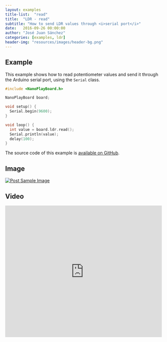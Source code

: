 ```yaml
---
layout: examples
title-list:  "read"
title:  "LDR - read"
subtitle: "How to send LDR values through <i>serial port</i>"
date:   2016-09-26 00:00:00
author: "José Juan Sánchez"
categories: [examples, ldr]
header-img: "resources/images/header-bg.png"
---
```


## Example
This example shows how to read potentiometer values and send it through the Arduino serial port, using the `Serial` class.

```c++
#include <NanoPlayBoard.h>

NanoPlayBoard board;

void setup() {
  Serial.begin(9600);
}

void loop() {
  int value = board.ldr.read();
  Serial.println(value);
  delay(100);
}
```

The source code of this example is [available on GitHub][1].

## Image
<a href="#">
    <img class="img-responsive" src="{{ site.baseurl }}/resources/images/bluetooth_beach.jpg" alt="Post Sample Image">
</a>

## Video
<iframe width="100%" height="423" src="https://www.youtube.com/embed/NiuZJAB38TI" frameborder="0" allowfullscreen></iframe>

[1]: https://github.com/josejuansanchez/NanoPlayBoard-Arduino-Library/tree/master/examples